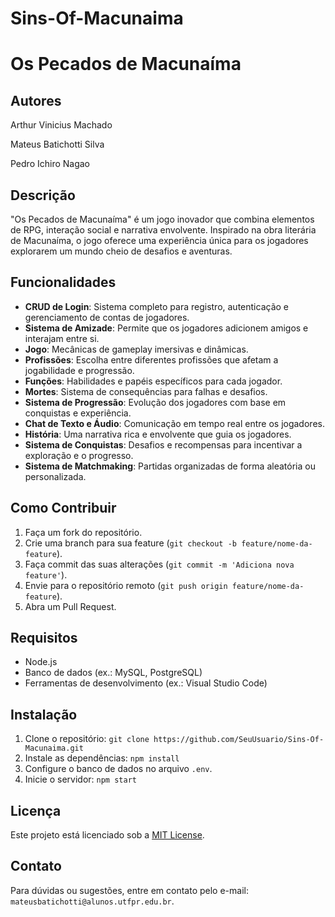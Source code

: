 # Sins-Of-Macunaima
# Os Pecados de Macunaíma

## Autores
Arthur Vinicius Machado

Mateus Batichotti Silva

Pedro Ichiro Nagao 

## Descrição
"Os Pecados de Macunaíma" é um jogo inovador que combina elementos de RPG, interação social e narrativa envolvente. Inspirado na obra literária de Macunaíma, o jogo oferece uma experiência única para os jogadores explorarem um mundo cheio de desafios e aventuras.

## Funcionalidades
- **CRUD de Login**: Sistema completo para registro, autenticação e gerenciamento de contas de jogadores.
- **Sistema de Amizade**: Permite que os jogadores adicionem amigos e interajam entre si.
- **Jogo**: Mecânicas de gameplay imersivas e dinâmicas.
- **Profissões**: Escolha entre diferentes profissões que afetam a jogabilidade e progressão.
- **Funções**: Habilidades e papéis específicos para cada jogador.
- **Mortes**: Sistema de consequências para falhas e desafios.
- **Sistema de Progressão**: Evolução dos jogadores com base em conquistas e experiência.
- **Chat de Texto e Áudio**: Comunicação em tempo real entre os jogadores.
- **História**: Uma narrativa rica e envolvente que guia os jogadores.
- **Sistema de Conquistas**: Desafios e recompensas para incentivar a exploração e o progresso.
- **Sistema de Matchmaking**: Partidas organizadas de forma aleatória ou personalizada.

## Como Contribuir
1. Faça um fork do repositório.
2. Crie uma branch para sua feature (`git checkout -b feature/nome-da-feature`).
3. Faça commit das suas alterações (`git commit -m 'Adiciona nova feature'`).
4. Envie para o repositório remoto (`git push origin feature/nome-da-feature`).
5. Abra um Pull Request.

## Requisitos
- Node.js
- Banco de dados (ex.: MySQL, PostgreSQL)
- Ferramentas de desenvolvimento (ex.: Visual Studio Code)

## Instalação
1. Clone o repositório: `git clone https://github.com/SeuUsuario/Sins-Of-Macunaima.git`
2. Instale as dependências: `npm install`
3. Configure o banco de dados no arquivo `.env`.
4. Inicie o servidor: `npm start`

## Licença
Este projeto está licenciado sob a [MIT License](LICENSE).

## Contato
Para dúvidas ou sugestões, entre em contato pelo e-mail: `mateusbatichotti@alunos.utfpr.edu.br`.
